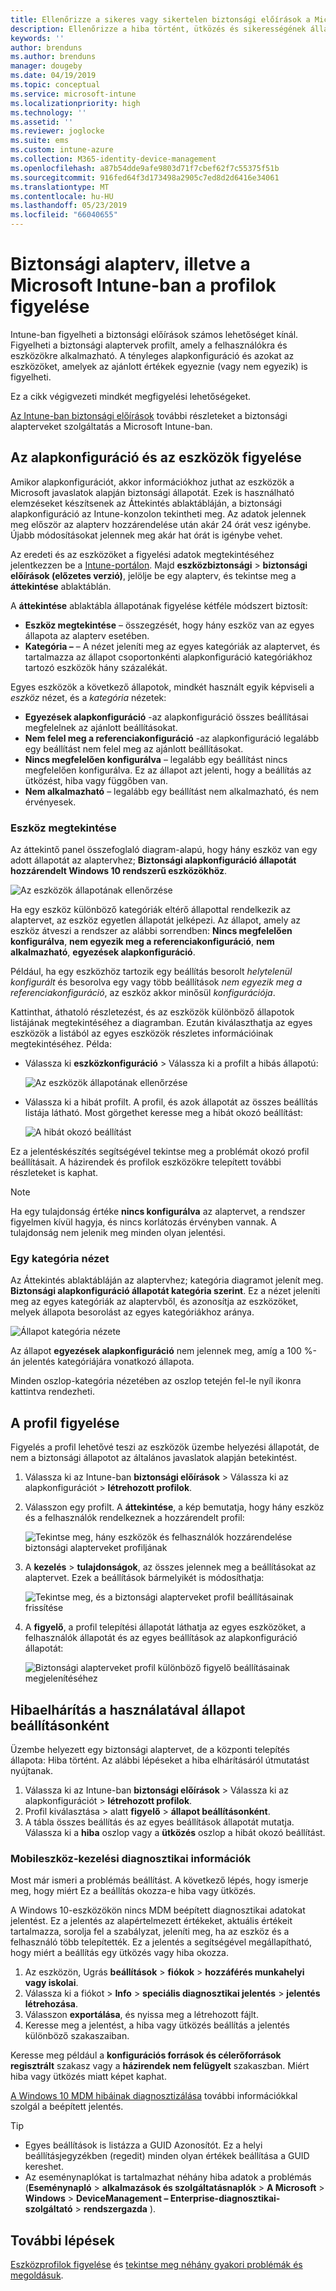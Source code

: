 ```yaml
---
title: Ellenőrizze a sikeres vagy sikertelen biztonsági előírások a Microsoft Intune – Azure |} A Microsoft Docs
description: Ellenőrizze a hiba történt, ütközés és sikerességének állapotát, amikor a biztonsági előírások telepítése felhasználók és eszközök a Microsoft Intune mobileszköz-kezelést. Hibaelhárítás a naplókba, és a jelentési szolgáltatások használatával az Intune-ban való használatáról.
keywords: ''
author: brenduns
ms.author: brenduns
manager: dougeby
ms.date: 04/19/2019
ms.topic: conceptual
ms.service: microsoft-intune
ms.localizationpriority: high
ms.technology: ''
ms.assetid: ''
ms.reviewer: joglocke
ms.suite: ems
ms.custom: intune-azure
ms.collection: M365-identity-device-management
ms.openlocfilehash: a87b54dde9afe9803d71f7cbef62f7c55375f51b
ms.sourcegitcommit: 916fed64f3d173498a2905c7ed8d2d6416e34061
ms.translationtype: MT
ms.contentlocale: hu-HU
ms.lasthandoff: 05/23/2019
ms.locfileid: "66040655"
---
```

# <a name="monitor-security-baseline-and-profiles-in-microsoft-intune"></a>Biztonsági alapterv, illetve a Microsoft Intune-ban a profilok figyelése  

Intune-ban figyelheti a biztonsági előírások számos lehetőséget kínál. Figyelheti a biztonsági alaptervek profilt, amely a felhasználókra és eszközökre alkalmazható. A tényleges alapkonfiguráció és azokat az eszközöket, amelyek az ajánlott értékek egyeznie (vagy nem egyezik) is figyelheti.

Ez a cikk végigvezeti mindkét megfigyelési lehetőségeket.

[Az Intune-ban biztonsági előírások](security-baselines.md) további részleteket a biztonsági alapterveket szolgáltatás a Microsoft Intune-ban.

## <a name="monitor-the-baseline-and-your-devices"></a>Az alapkonfiguráció és az eszközök figyelése  

Amikor alapkonfigurációt, akkor információkhoz juthat az eszközök a Microsoft javaslatok alapján biztonsági állapotát. Ezek is használható elemzéseket készítsenek az Áttekintés ablaktábláján, a biztonsági alapkonfiguráció az Intune-konzolon tekintheti meg.  Az adatok jelennek meg először az alapterv hozzárendelése után akár 24 órát vesz igénybe. Újabb módosításokat jelennek meg akár hat órát is igénybe vehet.  

Az eredeti és az eszközöket a figyelési adatok megtekintéséhez jelentkezzen be a [Intune-portálon](https://go.microsoft.com/fwlink/?linkid=2090973). Majd **eszközbiztonsági** > **biztonsági előírások (előzetes verzió)**, jelölje be egy alapterv, és tekintse meg a **áttekintése** ablaktáblán.

A **áttekintése** ablaktábla állapotának figyelése kétféle módszert biztosít:
- **Eszköz megtekintése** – összegzését, hogy hány eszköz van az egyes állapota az alapterv esetében.  
- **Kategória –** – A nézet jeleníti meg az egyes kategóriák az alaptervet, és tartalmazza az állapot csoportonkénti alapkonfiguráció kategóriákhoz tartozó eszközök hány százalékát. 

Egyes eszközök a következő állapotok, mindkét használt egyik képviseli a *eszköz* nézet, és a *kategória* nézetek:  
- **Egyezések alapkonfiguráció** -az alapkonfiguráció összes beállításai megfelelnek az ajánlott beállításokat.
- **Nem felel meg a referenciakonfiguráció** -az alapkonfiguráció legalább egy beállítást nem felel meg az ajánlott beállításokat.
- **Nincs megfelelően konfigurálva** – legalább egy beállítást nincs megfelelően konfigurálva. Ez az állapot azt jelenti, hogy a beállítás az ütközést, hiba vagy függőben van.
- **Nem alkalmazható** – legalább egy beállítást nem alkalmazható, és nem érvényesek.


### <a name="device-view"></a>Eszköz megtekintése
Az áttekintő panel összefoglaló diagram-alapú, hogy hány eszköz van egy adott állapotát az alaptervhez; **Biztonsági alapkonfiguráció állapotát hozzárendelt Windows 10 rendszerű eszközökhöz**.  

![Az eszközök állapotának ellenőrzése](./media/security-baselines-monitor/overview.png)

Ha egy eszköz különböző kategóriák eltérő állapottal rendelkezik az alaptervet, az eszköz egyetlen állapotát jelképezi. Az állapot, amely az eszköz átveszi a rendszer az alábbi sorrendben: **Nincs megfelelően konfigurálva**, **nem egyezik meg a referenciakonfiguráció**, **nem alkalmazható**, **egyezések alapkonfiguráció**.  

Például, ha egy eszközhöz tartozik egy beállítás besorolt *helytelenül konfigurált* és besorolva egy vagy több beállítások *nem egyezik meg a referenciakonfiguráció*, az eszköz akkor minősül *konfigurációja*.  

Kattinthat, áthatoló részletezést, és az eszközök különböző állapotok listájának megtekintéséhez a diagramban. Ezután kiválaszthatja az egyes eszközök a listából az egyes eszközök részletes információinak megtekintéséhez. Példa:
- Válassza ki **eszközkonfiguráció** > Válassza ki a profilt a hibás állapotú:

  ![Az eszközök állapotának ellenőrzése](./media/security-baselines-monitor/device-configuration-profile-list.png)

- Válassza ki a hibát profilt. A profil, és azok állapotát az összes beállítás listája látható. Most görgethet keresse meg a hibát okozó beállítást:

  ![A hibát okozó beállítást](./media/security-baselines-monitor/profile-with-error-status.png)

Ez a jelentéskészítés segítségével tekintse meg a problémát okozó profil beállításait. A házirendek és profilok eszközökre telepített további részleteket is kaphat.

> [!NOTE]
> Ha egy tulajdonság értéke **nincs konfigurálva** az alaptervet, a rendszer figyelmen kívül hagyja, és nincs korlátozás érvényben vannak. A tulajdonság nem jelenik meg minden olyan jelentési.

### <a name="per-category-view"></a>Egy kategória nézet
Az Áttekintés ablaktábláján az alaptervhez; kategória diagramot jelenít meg. **Biztonsági alapkonfiguráció állapotát kategória szerint**.  Ez a nézet jeleníti meg az egyes kategóriák az alaptervből, és azonosítja az eszközöket, melyek állapota besorolást az egyes kategóriákhoz aránya. 
 
![Állapot kategória nézete](./media/security-baselines-monitor/monitor-baseline-per-category.png)

Az állapot **egyezések alapkonfiguráció** nem jelennek meg, amíg a 100 %-án jelentés kategóriájára vonatkozó állapota.   

Minden oszlop-kategória nézetében az oszlop tetején fel-le nyíl ikonra kattintva rendezheti.  


## <a name="monitor-the-profile"></a>A profil figyelése

Figyelés a profil lehetővé teszi az eszközök üzembe helyezési állapotát, de nem a biztonsági állapotot az általános javaslatok alapján betekintést.

1. Válassza ki az Intune-ban **biztonsági előírások** > Válassza ki az alapkonfigurációt > **létrehozott profilok**.

2. Válasszon egy profilt. A **áttekintése**, a kép bemutatja, hogy hány eszköz és a felhasználók rendelkeznek a hozzárendelt profil:

    ![Tekintse meg, hány eszközök és felhasználók hozzárendelése biztonsági alapterveket profiljának](./media/security-baselines-monitor/existing-profile-overview.png)

3. A **kezelés** > **tulajdonságok**, az összes jelennek meg a beállításokat az alaptervet. Ezek a beállítások bármelyikét is módosíthatja:

    ![Tekintse meg, és a biztonsági alapterveket profil beállításainak frissítése](./media/security-baselines-monitor/manage-settings.png)

4. A **figyelő**, a profil telepítési állapotát láthatja az egyes eszközöket, a felhasználók állapotát és az egyes beállítások az alapkonfiguráció állapotát:

    ![Biztonsági alapterveket profil különböző figyelő beállításainak megjelenítéséhez](./media/security-baselines-monitor/monitor-status-options.png)

## <a name="troubleshoot-using-per-setting-status"></a>Hibaelhárítás a használatával állapot beállításonként

Üzembe helyezett egy biztonsági alaptervet, de a központi telepítés állapota: Hiba történt. Az alábbi lépéseket a hiba elhárításáról útmutatást nyújtanak.

1. Válassza ki az Intune-ban **biztonsági előírások** > Válassza ki az alapkonfigurációt > **létrehozott profilok**.
2. Profil kiválasztása > alatt **figyelő** > **állapot beállításonként**.
3. A tábla összes beállítás és az egyes beállítások állapotát mutatja. Válassza ki a **hiba** oszlop vagy a **ütközés** oszlop a hibát okozó beállítást.

### <a name="mdm-diagnostic-information"></a>Mobileszköz-kezelési diagnosztikai információk

Most már ismeri a problémás beállítást. A következő lépés, hogy ismerje meg, hogy miért Ez a beállítás okozza-e hiba vagy ütközés. 

A Windows 10-eszközökön nincs MDM beépített diagnosztikai adatokat jelentést. Ez a jelentés az alapértelmezett értékeket, aktuális értékeit tartalmazza, sorolja fel a szabályzat, jeleníti meg, ha az eszköz és a felhasználó több telepítették. Ez a jelentés a segítségével megállapítható, hogy miért a beállítás egy ütközés vagy hiba okozza.

1. Az eszközön, Ugrás **beállítások** > **fiókok** > **hozzáférés munkahelyi vagy iskolai**.
2. Válassza ki a fiókot > **Info** > **speciális diagnosztikai jelentés** > **jelentés létrehozása**.
3. Válasszon **exportálása**, és nyissa meg a létrehozott fájlt.
4. Keresse meg a jelentést, a hiba vagy ütközés beállítás a jelentés különböző szakaszaiban.

  Keresse meg például a **konfigurációs források és célerőforrások regisztrált** szakasz vagy a **házirendek nem felügyelt** szakaszban. Miért hiba vagy ütközés miatt képet kaphat.

[A Windows 10 MDM hibáinak diagnosztizálása](https://docs.microsoft.com/windows/client-management/mdm/diagnose-mdm-failures-in-windows-10) további információkkal szolgál a beépített jelentés.

> [!TIP]
> - Egyes beállítások is listázza a GUID Azonosítót. Ez a helyi beállításjegyzékben (regedit) minden olyan értékek beállítása a GUID kereshet.
> - Az eseménynaplókat is tartalmazhat néhány hiba adatok a problémás (**Eseménynapló** > **alkalmazások és szolgáltatásnaplók**  >   **A Microsoft** > **Windows** > **DeviceManagement – Enterprise-diagnosztikai-szolgáltató** > **rendszergazda** ).

## <a name="next-steps"></a>További lépések

[Eszközprofilok figyelése](device-profile-monitor.md) és [tekintse meg néhány gyakori problémák és megoldásuk](device-profile-troubleshoot.md).
